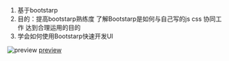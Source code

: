 1. 基于bootstarp
2. 目的：提高bootstarp熟练度 了解Bootstarp是如何与自己写的js css 协同工作 达到合理运用的目的
3. 学会如何使用Bootstarp快速开发UI

![preview](http://yinodimage.oss-cn-hangzhou.aliyuncs.com/18-3-6/15372042.jpg)
[preview](https://yinode.tech/Bootstarp-demo-WJS/)






